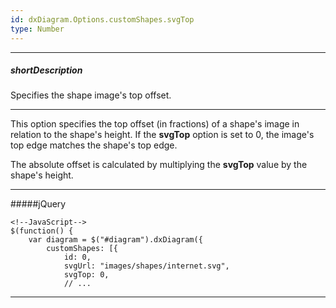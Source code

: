 ```yaml
---
id: dxDiagram.Options.customShapes.svgTop
type: Number
---
```

---
##### shortDescription
Specifies the shape image's top offset.

---
This option specifies the top offset (in fractions) of a shape's image in relation to the shape's height. If the **svgTop** option is set to 0, the image's top edge matches the shape's top edge.

The absolute offset is calculated by multiplying the **svgTop** value by the shape's height.

---
#####jQuery

    <!--JavaScript-->
    $(function() {
        var diagram = $("#diagram").dxDiagram({
            customShapes: [{
                id: 0,
                svgUrl: "images/shapes/internet.svg",
                svgTop: 0,
                // ...
        
---